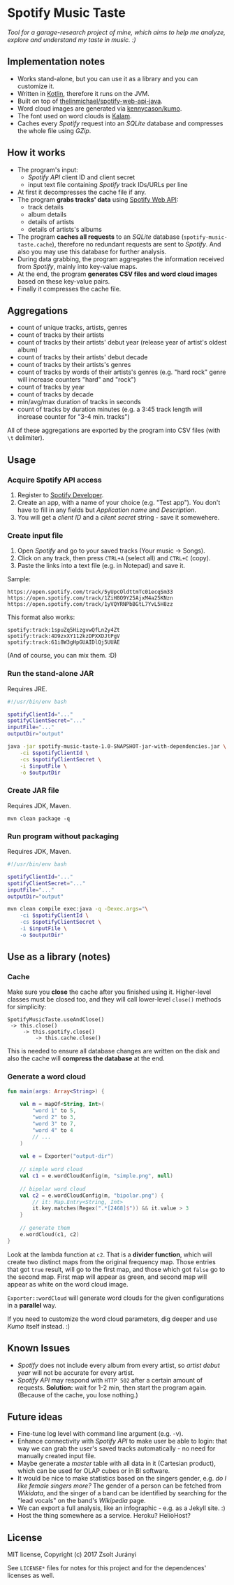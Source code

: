 # Spotify Music Taste

*Tool for a garage-research project of mine, which aims to help me analyze, explore and understand my taste in music. :)*



## Implementation notes

* Works stand-alone, but you can use it as a library and you can customize it.
* Written in [Kotlin](https://kotlinlang.org/), therefore it runs on the JVM.
* Built on top of [thelinmichael/spotify-web-api-java](https://github.com/thelinmichael/spotify-web-api-java).
* Word cloud images are generated via [kennycason/kumo](https://github.com/kennycason/kumo).
* The font used on word clouds is [Kalam](https://fonts.google.com/specimen/Kalam).
* Caches every *Spotify* request into an *SQLite* database and compresses the whole file using *GZip*.



## How it works

* The program's input:
	* *Spotify API* client ID and client secret
	* input text file containing *Spotify* track IDs/URLs per line
* At first it decompresses the cache file if any.
* The program **grabs tracks' data** using [Spotify Web API](https://developer.spotify.com/web-api/):
	* track details
	* album details
	* details of artists
	* details of artists's albums
* The program **caches all requests** to an *SQLite* database (`spotify-music-taste.cache`), therefore no redundant requests are sent to *Spotify*. And also you may use this database for further analysis.
* During data grabbing, the program aggregates the information received from *Spotify*, mainly into key-value maps.
* At the end, the program **generates CSV files and word cloud images** based on these key-value pairs.
* Finally it compresses the cache file.



## Aggregations

* count of unique tracks, artists, genres
* count of tracks by their artists
* count of tracks by their artists' debut year (release year of artist's oldest album)
* count of tracks by their artists' debut decade
* count of tracks by their artists's genres
* count of tracks by words of their artists's genres (e.g. "hard rock" genre will increase counters "hard" and "rock")
* count of tracks by year
* count of tracks by decade
* min/avg/max duration of tracks in seconds
* count of tracks by duration minutes (e.g. a 3:45 track length will increase counter for "3-4 min. tracks")

All of these aggregations are exported by the program into CSV files (with `\t` delimiter).



## Usage



### Acquire Spotify API access 

1. Register to [Spotify Developer](https://developer.spotify.com/).
2. Create an app, with a name of your choice (e.g. "Test app"). You don't have to fill in any fields but *Application name* and *Description*.
3. You will get a *client ID* and a *client secret* string - save it somewehere.



### Create input file

1. Open *Spotify* and go to your saved tracks (Your music -> Songs).
2. Click on any track, then press `CTRL+A` (select all) and `CTRL+C` (copy).
3. Paste the links into a text file (e.g. in Notepad) and save it.

Sample:

```text
https://open.spotify.com/track/5yUpcOldttmTc01ecqSm33
https://open.spotify.com/track/1ZiH8O9Y25AjxM4a25KNzn
https://open.spotify.com/track/1yVQYRNPbBGtL7YvL5H8zz
```

This format also works:

```text
spotify:track:1spuZq5HizgvwQfLn2y4Zt
spotify:track:4D9zxXY112kzDPXXDJtPgV
spotify:track:61i8W3gHpGUAIDlQj5UUAE
```

(And of course, you can mix them. :D)



### Run the stand-alone JAR

Requires JRE.

```bash
#!/usr/bin/env bash

spotifyClientId="..."
spotifyClientSecret="..."
inputFile="..."
outputDir="output"

java -jar spotify-music-taste-1.0-SNAPSHOT-jar-with-dependencies.jar \
	-ci $spotifyClientId \
	-cs $spotifyClientSecret \
	-i $inputFile \
	-o $outputDir
```



### Create JAR file

Requires JDK, Maven.

```
mvn clean package -q
```



### Run program without packaging

Requires JDK, Maven.

```bash
#!/usr/bin/env bash

spotifyClientId="..."
spotifyClientSecret="..."
inputFile="..."
outputDir="output"

mvn clean compile exec:java -q -Dexec.args="\
	-ci $spotifyClientId \
	-cs $spotifyClientSecret \
	-i $inputFile \
	-o $outputDir"
```



## Use as a library (notes)



### Cache

Make sure you **close** the cache after you finished using it. Higher-level classes must be closed too, and they will call lower-level `close()` methods for simplicity:

```text
SpotifyMusicTaste.useAndClose()
 -> this.close()
     -> this.spotify.close()
         -> this.cache.close()
```

This is needed to ensure all database changes are written on the disk and also the cache will **compress the database** at the end.



### Generate a word cloud

```kotlin
fun main(args: Array<String>) {
	
	val m = mapOf<String, Int>(
		"word 1" to 5,
		"word 2" to 3,
		"word 3" to 7,
		"word 4" to 4
		// ...
	)
	
    val e = Exporter("output-dir")
    
    // simple word cloud 
    val c1 = e.wordCloudConfig(m, "simple.png", null)
    
    // bipolar word cloud
    val c2 = e.wordCloudConfig(m, "bipolar.png") {        
        // it: Map.Entry<String, Int>
        it.key.matches(Regex(".*[2468]$")) && it.value > 3        
    }
    
    // generate them
    e.wordCloud(c1, c2)
}
```

Look at the lambda function at `c2`. That is a **divider function**, which will create two distinct maps from the original frequency map. Those entries that got `true` result, will go to the first map, and those which got `false` go to the second map. First map will appear as green, and second map will appear as white on the word cloud image.

`Exporter::wordCloud` will generate word clouds for the given configurations in a **parallel** way.

If you need to customize the word cloud parameters, dig deeper and use *Kumo* itself instead. :)



## Known Issues

* *Spotify* does not include every album from every artist, so *artist debut year* will not be accurate for every artist.
* *Spotify API* may respond with `HTTP 502` after a certain amount of requests. **Solution:** wait for 1-2 min, then start the program again. (Because of the cache, you lose nothing.)



## Future ideas

* Fine-tune log level with command line argument (e.g. -v).
* Enhance connectivity with *Spotify API* to make user be able to login: that way we can grab the user's saved tracks automatically - no need for manually created input file.
* Maybe generate a *master* table with all data in it (Cartesian product), which can be used for OLAP cubes or in BI software. 
* It would be nice to make statistics based on the singers gender, e.g. *do I like female singers more?* The gender of a person can be fetched from *Wikidata*, and the singer of a band can be identified by searching for the "lead vocals" on the band's *Wikipedia* page.
* We can export a full analysis, like an infographic - e.g. as a Jekyll site. :)
* Host the thing somewhere as a service. Heroku? HelioHost?



## License

MIT license, Copyright (c) 2017 Zsolt Jurányi

See `LICENSE*` files for notes for this project and for the dependences' licenses as well.